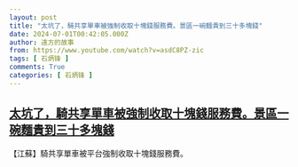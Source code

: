 ```yaml
---
layout: post
title: "太坑了，騎共享單車被強制收取十塊錢服務費。景區一碗麵貴到三十多塊錢"
date: 2024-07-01T00:42:05.000Z
author: 遠方的故事
from: https://www.youtube.com/watch?v=asdC8PZ-zic
tags: [ 石炳锋 ]
comments: True
categories: [ 石炳锋 ]
---
```

<!--1719794525000-->
[太坑了，騎共享單車被強制收取十塊錢服務費。景區一碗麵貴到三十多塊錢](https://www.youtube.com/watch?v=asdC8PZ-zic)
------

<div>
【江蘇】騎共享單車被平台強制收取十塊錢服務費。
</div>
